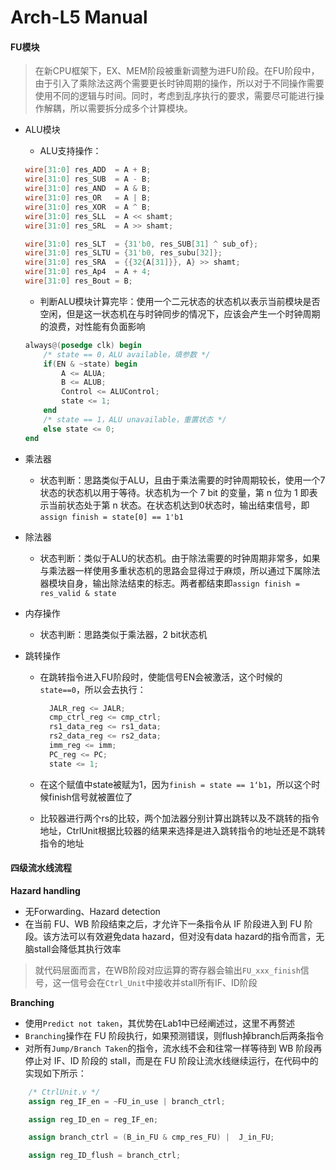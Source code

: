 # Arch-L5 Manual

#### FU模块

> 在新CPU框架下，EX、MEM阶段被重新调整为进FU阶段。在FU阶段中，由于引入了乘除法这两个需要更长时钟周期的操作，所以对于不同操作需要使用不同的逻辑与时间。同时，考虑到乱序执行的要求，需要尽可能进行操作解耦，所以需要拆分成多个计算模块。

*   ALU模块

    * ALU支持操作：

    ```verilog
    wire[31:0] res_ADD  = A + B;
    wire[31:0] res_SUB  = A - B;
    wire[31:0] res_AND  = A & B;
    wire[31:0] res_OR   = A | B;
    wire[31:0] res_XOR  = A ^ B;
    wire[31:0] res_SLL  = A << shamt;
    wire[31:0] res_SRL  = A >> shamt;

    wire[31:0] res_SLT  = {31'b0, res_SUB[31] ^ sub_of};
    wire[31:0] res_SLTU = {31'b0, res_subu[32]};
    wire[31:0] res_SRA  = {{32{A[31]}}, A} >> shamt;
    wire[31:0] res_Ap4  = A + 4;
    wire[31:0] res_Bout = B;
    ```

    * 判断ALU模块计算完毕：使用一个二元状态的状态机以表示当前模块是否空闲，但是这一状态机在与时钟同步的情况下，应该会产生一个时钟周期的浪费，对性能有负面影响

    ```verilog
    always@(posedge clk) begin
        /* state == 0，ALU available，填参数 */
        if(EN & ~state) begin
            A <= ALUA;
            B <= ALUB;
            Control <= ALUControl;
            state <= 1;
        end
        /* state == 1，ALU unavailable，重置状态 */
        else state <= 0;
    end
    ```
* 乘法器
  * 状态判断：思路类似于ALU，且由于乘法需要的时钟周期较长，使用一个7状态的状态机以用于等待。状态机为一个 7 bit 的变量，第 n 位为 1 即表示当前状态处于第 n 状态。在状态机达到0状态时，输出结束信号，即`assign finish = state[0] == 1'b1`
* 除法器
  * 状态判断：类似于ALU的状态机。由于除法需要的时钟周期非常多，如果与乘法器一样使用多重状态机的思路会显得过于麻烦，所以通过下属除法器模块自身，输出除法结束的标志。两者都结束即`assign finish = res_valid & state`
* 内存操作
  * 状态判断：思路类似于乘法器，2 bit状态机
* 跳转操作&#x20;
  *   在跳转指令进入FU阶段时，使能信号EN会被激活，这个时候的`state==0`，所以会去执行：

      ```verilog
      	JALR_reg <= JALR;
      	cmp_ctrl_reg <= cmp_ctrl;
      	rs1_data_reg <= rs1_data;
      	rs2_data_reg <= rs2_data;
      	imm_reg <= imm;
      	PC_reg <= PC;
      	state <= 1;
      ```
  * 在这个赋值中state被赋为1，因为`finish = state == 1‘b1`，所以这个时候finish信号就被置位了
  * 比较器进行两个rs的比较，两个加法器分别计算出跳转以及不跳转的指令地址，CtrlUnit根据比较器的结果来选择是进入跳转指令的地址还是不跳转指令的地址

#### 四级流水线流程

**Hazard handling**

* 无Forwarding、Hazard detection
* 在当前 FU、WB 阶段结束之后，才允许下一条指令从 IF 阶段进入到 FU 阶段。该方法可以有效避免data hazard，但对没有data hazard的指令而言，无脑stall会降低其执行效率

> 就代码层面而言，在WB阶段对应运算的寄存器会输出`FU_xxx_finish`信号，这一信号会在`Ctrl_Unit`中接收并stall所有IF、ID阶段

**Branching**

* 使用`Predict not taken`，其优势在Lab1中已经阐述过，这里不再赘述
* `Branching`操作在 FU 阶段执行，如果预测错误，则flush掉branch后两条指令
* 对所有`Jump/Branch Taken`的指令，流水线不会和往常一样等待到 WB 阶段再停止对 IF、ID 阶段的 stall，而是在 FU 阶段让流水线继续运行，在代码中的实现如下所示：

```verilog
    /* CtrlUnit.v */
    assign reg_IF_en = ~FU_in_use | branch_ctrl;

    assign reg_ID_en = reg_IF_en;

    assign branch_ctrl = (B_in_FU & cmp_res_FU) |  J_in_FU;

    assign reg_ID_flush = branch_ctrl;
```

